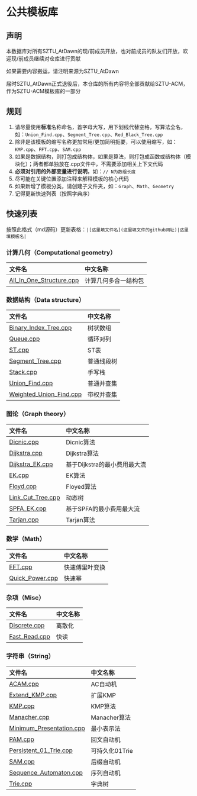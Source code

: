 # 公共模板库
## 声明
本数据库对所有SZTU_AtDawn的现/前成员开放，也对前成员的队友们开放，欢迎现/前成员继续对仓库进行贡献

如果需要内容搬运，请注明来源为SZTU_AtDawn

届时SZTU_AtDawn正式退役后，本仓库的所有内容将全部贡献给SZTU-ACM，作为SZTU-ACM模板库的一部分
## 规则
1. 请尽量使用**标准**名称命名，首字母大写，用下划线代替空格，写算法全名，如：`Union_Find.cpp`、`Segment_Tree.cpp`、`Red_Black_Tree.cpp`
2. 除非是该模板的缩写名称更加常用/更加简明扼要，可以使用缩写，如：`KMP.cpp`、`FFT.cpp`、`SAM.cpp`
3. 如果是数据结构，则打包成结构体，如果是算法，则打包成函数或结构体（模块化）；两者都单独放在.cpp文件中，不需要添加相关上下文代码
4. **必须对引用的外部变量进行说明**，如：`// N为数组长度`
5. 尽可能在关键位置添加注释来解释模板的核心代码
6. 如果新增了模板分类，请创建子文件夹，如：`Graph`、`Math`、`Geometry`
7. 记得更新快速列表（按照字典序）
## 快速列表
按照此格式（md源码）更新表格：`|[这里填文件名](这里填文件的github网址)|这里填模板名|`
### 计算几何（Computational geometry）
|文件名|中文名称|
|:----|:----|
|[All_In_One_Structure.cpp](https://github.com/SZTU-AtDawn/Template/blob/main/Computational%20geometry/All_In_One_Structure.cpp)|计算几何多合一结构包|
### 数据结构（Data structure）
|文件名|中文名称|
|:----|:----|
|[Binary_Index_Tree.cpp](https://github.com/SZTU-AtDawn/Template/blob/main/Data%20structure/Binary_Index_Tree.cpp)|树状数组|
|[Queue.cpp](https://github.com/SZTU-AtDawn/Template/blob/main/Data%20structure/Queue.cpp)|循环对列|
|[ST.cpp](https://github.com/SZTU-AtDawn/Template/blob/main/Data%20structure/ST.cpp)|ST表|
|[Segment_Tree.cpp](https://github.com/SZTU-AtDawn/Template/blob/main/Data%20structure/Segment_Tree.cpp)|普通线段树|
|[Stack.cpp](https://github.com/SZTU-AtDawn/Template/blob/main/Data%20structure/Stack.cpp)|手写栈|
|[Union_Find.cpp](https://github.com/SZTU-AtDawn/Template/blob/main/Data%20structure/Union_Find.cpp)|普通并查集|
|[Weighted_Union_Find.cpp](https://github.com/SZTU-AtDawn/Template/blob/main/Data%20structure/Weighted_Union_Find.cpp)|带权并查集|
### 图论（Graph theory）
|文件名|中文名称|
|:----|:----|
|[Dicnic.cpp](https://github.com/SZTU-AtDawn/Template/blob/main/Graph%20theory/Dicnic.cpp)|Dicnic算法|
|[Dijkstra.cpp](https://github.com/SZTU-AtDawn/Template/blob/main/Graph%20theory/Dijkstra.cpp)|Dijkstra算法|
|[Dijkstra_EK.cpp](https://github.com/SZTU-AtDawn/Template/blob/main/Graph%20theory/Dijkstra_EK.cpp)|基于Dijkstra的最小费用最大流|
|[EK.cpp](https://github.com/SZTU-AtDawn/Template/blob/main/Graph%20theory/EK.cpp)|EK算法|
|[Floyd.cpp](https://github.com/SZTU-AtDawn/Template/blob/main/Graph%20theory/Floyed.cpp)|Floyed算法|
|[Link_Cut_Tree.cpp](https://github.com/SZTU-AtDawn/Template/blob/main/Graph%20theory/Link_Cut_Tree.cpp)|动态树|
|[SPFA_EK.cpp](https://github.com/SZTU-AtDawn/Template/blob/main/Graph%20theory/SPFA_EK.cpp)|基于SPFA的最小费用最大流|
|[Tarjan.cpp](https://github.com/SZTU-AtDawn/Template/blob/main/Graph%20theory/Tarjan.cpp)|Tarjan算法|
### 数学（Math）
|文件名|中文名称|
|:----|:----|
|[FFT.cpp](https://github.com/SZTU-AtDawn/Template/blob/main/Math/FFT.cpp)|快速傅里叶变换|
|[Quick_Power.cpp](https://github.com/SZTU-AtDawn/Template/blob/main/Math/Quick_Power.cpp)|快速幂|
### 杂项（Misc）
|文件名|中文名称|
|:----|:----|
|[Discrete.cpp](https://github.com/SZTU-AtDawn/Template/blob/main/Misc/Discrete.cpp)|离散化|
|[Fast_Read.cpp](https://github.com/SZTU-AtDawn/Template/blob/main/Misc/Fast_Read.cpp)|快读|
### 字符串（String）
|文件名|中文名称|
|:----|:----|
|[ACAM.cpp](https://github.com/SZTU-AtDawn/Template/blob/main/String/ACAM.cpp)|AC自动机|
|[Extend_KMP.cpp](https://github.com/SZTU-AtDawn/Template/blob/main/String/Extend_KMP.cpp)|扩展KMP|
|[KMP.cpp](https://github.com/SZTU-AtDawn/Template/blob/main/String/KMP.cpp)|KMP算法|
|[Manacher.cpp](https://github.com/SZTU-AtDawn/Template/blob/main/String/Manacher.cpp)|Manacher算法|
|[Minimum_Presentation.cpp](https://github.com/SZTU-AtDawn/Template/blob/main/String/Minimum_Presentation.cpp)|最小表示法|
|[PAM.cpp](https://github.com/SZTU-AtDawn/Template/blob/main/String/PAM.cpp)|回文自动机|
|[Persistent_01_Trie.cpp](https://github.com/SZTU-AtDawn/Template/blob/main/String/Persistent_01_Trie.cpp)|可持久化01Trie|
|[SAM.cpp](https://github.com/SZTU-AtDawn/Template/blob/main/String/SAM.cpp)|后缀自动机|
|[Sequence_Automaton.cpp](https://github.com/SZTU-AtDawn/Template/blob/main/String/Sequence_Automaton.cpp)|序列自动机|
|[Trie.cpp](https://github.com/SZTU-AtDawn/Template/blob/main/String/Trie.cpp)|字典树|
